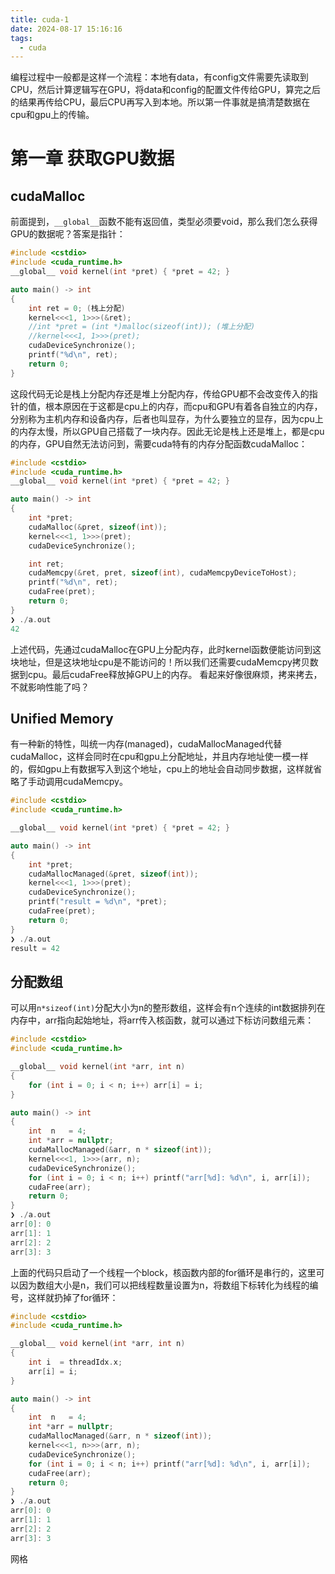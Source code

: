```yaml
---
title: cuda-1
date: 2024-08-17 15:16:16
tags:
  - cuda
---
```


编程过程中一般都是这样一个流程：本地有data，有config文件需要先读取到CPU，然后计算逻辑写在GPU，将data和config的配置文件传给GPU，算完之后的结果再传给CPU，最后CPU再写入到本地。所以第一件事就是搞清楚数据在cpu和gpu上的传输。

<!--more-->

# 第一章 获取GPU数据

## cudaMalloc

前面提到，`__global__`函数不能有返回值，类型必须要void，那么我们怎么获得GPU的数据呢？答案是指针：

```cpp
#include <cstdio>
#include <cuda_runtime.h>
__global__ void kernel(int *pret) { *pret = 42; }

auto main() -> int
{
    int ret = 0; (栈上分配)
    kernel<<<1, 1>>>(&ret);
    //int *pret = (int *)malloc(sizeof(int)); (堆上分配)
    //kernel<<<1, 1>>>(pret);
    cudaDeviceSynchronize();
    printf("%d\n", ret);
    return 0;
}
```

这段代码无论是栈上分配内存还是堆上分配内存，传给GPU都不会改变传入的指针的值，根本原因在于这都是cpu上的内存，而cpu和GPU有着各自独立的内存，分别称为主机内存和设备内存，后者也叫显存，为什么要独立的显存，因为cpu上的内存太慢，所以GPU自己搭载了一块内存。因此无论是栈上还是堆上，都是cpu的内存，GPU自然无法访问到，需要cuda特有的内存分配函数cudaMalloc：

```cpp
#include <cstdio>
#include <cuda_runtime.h>
__global__ void kernel(int *pret) { *pret = 42; }

auto main() -> int
{
    int *pret;
    cudaMalloc(&pret, sizeof(int));
    kernel<<<1, 1>>>(pret);
    cudaDeviceSynchronize();

    int ret;
    cudaMemcpy(&ret, pret, sizeof(int), cudaMemcpyDeviceToHost);
    printf("%d\n", ret);
    cudaFree(pret);
    return 0;
}
❯ ./a.out
42
```

上述代码，先通过cudaMalloc在GPU上分配内存，此时kernel函数便能访问到这块地址，但是这块地址cpu是不能访问的！所以我们还需要cudaMemcpy拷贝数据到cpu。最后cudaFree释放掉GPU上的内存。
看起来好像很麻烦，拷来拷去，不就影响性能了吗？

## Unified Memory

有一种新的特性，叫统一内存(managed)，cudaMallocManaged代替cudaMalloc，这样会同时在cpu和gpu上分配地址，并且内存地址使一模一样的，假如gpu上有数据写入到这个地址，cpu上的地址会自动同步数据，这样就省略了手动调用cudaMemcpy。

```cpp
#include <cstdio>
#include <cuda_runtime.h>

__global__ void kernel(int *pret) { *pret = 42; }

auto main() -> int
{
    int *pret;
    cudaMallocManaged(&pret, sizeof(int));
    kernel<<<1, 1>>>(pret);
    cudaDeviceSynchronize();
    printf("result = %d\n", *pret);
    cudaFree(pret);
    return 0;
}
❯ ./a.out
result = 42
```

## 分配数组
可以用```n*sizeof(int)```分配大小为n的整形数组，这样会有n个连续的int数据排列在内存中，arr指向起始地址，将arr传入核函数，就可以通过下标访问数组元素：

```cpp
#include <cstdio>
#include <cuda_runtime.h>

__global__ void kernel(int *arr, int n)
{
    for (int i = 0; i < n; i++) arr[i] = i;
}

auto main() -> int
{
    int  n   = 4;
    int *arr = nullptr;
    cudaMallocManaged(&arr, n * sizeof(int));
    kernel<<<1, 1>>>(arr, n);
    cudaDeviceSynchronize();
    for (int i = 0; i < n; i++) printf("arr[%d]: %d\n", i, arr[i]);
    cudaFree(arr);
    return 0;
}
❯ ./a.out
arr[0]: 0
arr[1]: 1
arr[2]: 2
arr[3]: 3
```
上面的代码只启动了一个线程一个block，核函数内部的for循环是串行的，这里可以因为数组大小是n，我们可以把线程数量设置为n，将数组下标转化为线程的编号，这样就扔掉了for循环：
```cpp
#include <cstdio>
#include <cuda_runtime.h>

__global__ void kernel(int *arr, int n)
{
    int i  = threadIdx.x;
    arr[i] = i;
}

auto main() -> int
{
    int  n   = 4;
    int *arr = nullptr;
    cudaMallocManaged(&arr, n * sizeof(int));
    kernel<<<1, n>>>(arr, n);
    cudaDeviceSynchronize();
    for (int i = 0; i < n; i++) printf("arr[%d]: %d\n", i, arr[i]);
    cudaFree(arr);
    return 0;
}
❯ ./a.out
arr[0]: 0
arr[1]: 1
arr[2]: 2
arr[3]: 3
```
网格
